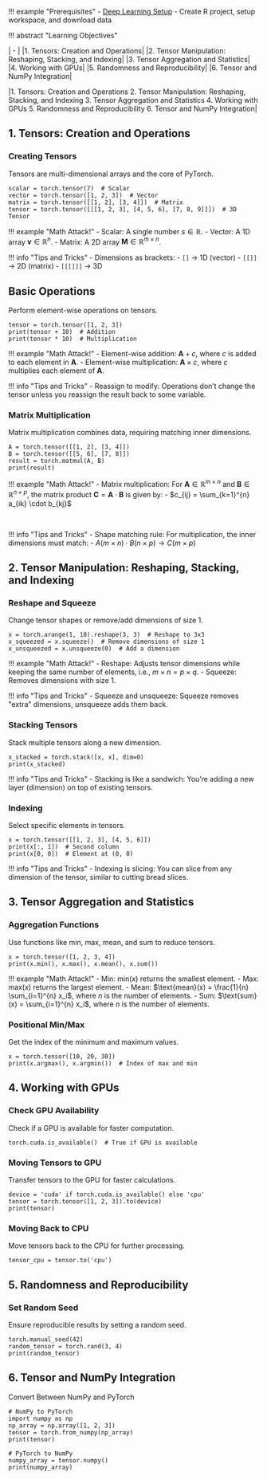 
!!! example "Prerequisites"
    - [Deep Learning Setup](./00_setup.md) - Create R project, setup workspace, and download data

!!! abstract "Learning Objectives"

| - |
|1. Tensors: Creation and Operations|
|2. Tensor Manipulation: Reshaping, Stacking, and Indexing|
|3. Tensor Aggregation and Statistics|
|4. Working with GPUs|
|5. Randomness and Reproducibility|
|6. Tensor and NumPy Integration|



|1. Tensors: Creation and Operations
2. Tensor Manipulation: Reshaping, Stacking, and Indexing
3. Tensor Aggregation and Statistics
4. Working with GPUs
5. Randomness and Reproducibility
6. Tensor and NumPy Integration|


## 1. Tensors: Creation and Operations
### Creating Tensors
Tensors are multi-dimensional arrays and the core of PyTorch.

```{python}
scalar = torch.tensor(7)  # Scalar
vector = torch.tensor([1, 2, 3])  # Vector
matrix = torch.tensor([[1, 2], [3, 4]])  # Matrix
tensor = torch.tensor([[[1, 2, 3], [4, 5, 6], [7, 8, 9]]])  # 3D Tensor
```

!!! example "Math Attack!"
    - Scalar: A single number $s \in \mathbb{R}$.
    - Vector: A 1D array $\mathbf{v} \in \mathbb{R}^n$.
    - Matrix: A 2D array $\mathbf{M} \in \mathbb{R}^{m \times n}$.

!!! info "Tips and Tricks"
    - Dimensions as brackets:
    - `[]` → 1D (vector)
    - `[[]]` → 2D (matrix)
    - `[[[]]]` → 3D


## Basic Operations
Perform element-wise operations on tensors.

```{python}
tensor = torch.tensor([1, 2, 3])
print(tensor + 10)  # Addition
print(tensor * 10)  # Multiplication
```

!!! example "Math Attack!"
    - Element-wise addition: $\mathbf{A} + c$, where $c$ is added to each element in $\mathbf{A}$.
    - Element-wise multiplication: $\mathbf{A} \times c$, where $c$ multiplies each element of $\mathbf{A}$.

!!! info "Tips and Tricks"
    - Reassign to modify: Operations don’t change the tensor unless you reassign the result back to some variable.


### Matrix Multiplication
Matrix multiplication combines data, requiring matching inner dimensions.

```{python}
A = torch.tensor([[1, 2], [3, 4]])
B = torch.tensor([[5, 6], [7, 8]])
result = torch.matmul(A, B)
print(result)
```

!!! example "Math Attack!"
    - Matrix multiplication: For $\mathbf{A} \in \mathbb{R}^{m \times n}$ and $\mathbf{B} \in \mathbb{R}^{n \times p}$, the matrix product $\mathbf{C} = \mathbf{A} \cdot \mathbf{B}$ is given by:
    - $c_{ij} = \sum_{k=1}^{n} a_{ik} \cdot b_{kj}$

​
 
!!! info "Tips and Tricks"
    - Shape matching rule: For multiplication, the inner dimensions must match:
    - $A(m \times n) \cdot B(n \times p) \rightarrow C(m \times p)$
    
## 2. Tensor Manipulation: Reshaping, Stacking, and Indexing
### Reshape and Squeeze
Change tensor shapes or remove/add dimensions of size 1.

```{python}
x = torch.arange(1, 10).reshape(3, 3)  # Reshape to 3x3
x_squeezed = x.squeeze()  # Remove dimensions of size 1
x_unsqueezed = x.unsqueeze(0)  # Add a dimension
```

!!! example "Math Attack!"
    - Reshape: Adjusts tensor dimensions while keeping the same number of elements, i.e., $m \times n = p \times q$.
    - Squeeze: Removes dimensions with size 1.
    
!!! info "Tips and Tricks"
    - Squeeze and unsqueeze: Squeeze removes "extra" dimensions, unsqueeze adds them back.

### Stacking Tensors
Stack multiple tensors along a new dimension.

```{python}
x_stacked = torch.stack([x, x], dim=0)
print(x_stacked)
```

!!! info "Tips and Tricks"
    - Stacking is like a sandwich: You’re adding a new layer (dimension) on top of existing tensors.

### Indexing
Select specific elements in tensors.

```{python}
x = torch.tensor([[1, 2, 3], [4, 5, 6]])
print(x[:, 1])  # Second column
print(x[0, 0])  # Element at (0, 0)
```

!!! info "Tips and Tricks"
    - Indexing is slicing: You can slice from any dimension of the tensor, similar to cutting bread slices.

## 3. Tensor Aggregation and Statistics
### Aggregation Functions
Use functions like min, max, mean, and sum to reduce tensors.

```{python}
x = torch.tensor([1, 2, 3, 4])
print(x.min(), x.max(), x.mean(), x.sum())
```

!!! example "Math Attack!"
    - Min: $\text{min}(x)$ returns the smallest element.
    - Max: $\text{max}(x)$ returns the largest element.
    - Mean: $\text{mean}(x) = \frac{1}{n} \sum_{i=1}^{n} x_i$, where $n$ is the number of elements.
    - Sum: $\text{sum}(x) = \sum_{i=1}^{n} x_i$, where $n$ is the number of elements.

### Positional Min/Max
Get the index of the minimum and maximum values.

```{python}
x = torch.tensor([10, 20, 30])
print(x.argmax(), x.argmin())  # Index of max and min
```

## 4. Working with GPUs
### Check GPU Availability
Check if a GPU is available for faster computation.

```{python}
torch.cuda.is_available()  # True if GPU is available
```

### Moving Tensors to GPU
Transfer tensors to the GPU for faster calculations.

```{python}
device = 'cuda' if torch.cuda.is_available() else 'cpu'
tensor = torch.tensor([1, 2, 3]).to(device)
print(tensor)
```

### Moving Back to CPU
Move tensors back to the CPU for further processing.

```{python}
tensor_cpu = tensor.to('cpu')
```
    
## 5. Randomness and Reproducibility
### Set Random Seed
Ensure reproducible results by setting a random seed.

```{python}
torch.manual_seed(42)
random_tensor = torch.rand(3, 4)
print(random_tensor)
```

## 6. Tensor and NumPy Integration
Convert Between NumPy and PyTorch

```{python}
# NumPy to PyTorch
import numpy as np
np_array = np.array([1, 2, 3])
tensor = torch.from_numpy(np_array)
print(tensor)
```

```{python}
# PyTorch to NumPy
numpy_array = tensor.numpy()
print(numpy_array)
```

